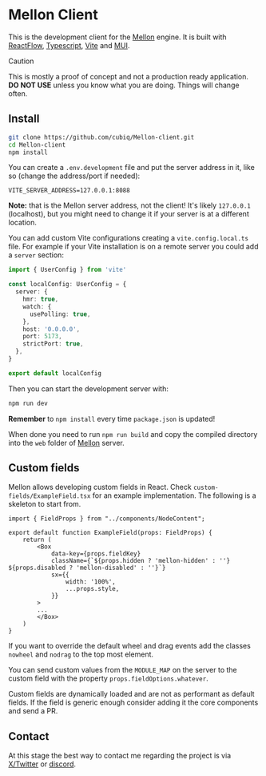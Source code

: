 # Mellon Client

This is the development client for the [Mellon](https://github.com/cubiq/Mellon) engine. It is built with [ReactFlow](https://reactflow.dev/), [Typescript](https://www.typescriptlang.org/), [Vite](https://vitejs.dev/) and [MUI](https://mui.com/).

> [!CAUTION]
> This is mostly a proof of concept and not a production ready application. **DO NOT USE** unless you know what you are doing. Things will change often.

## Install

```bash
git clone https://github.com/cubiq/Mellon-client.git
cd Mellon-client
npm install
```

You can create a `.env.development` file and put the server address in it, like so (change the address/port if needed):

```
VITE_SERVER_ADDRESS=127.0.0.1:8088
```

**Note:** that is the Mellon server address, not the client! It's likely `127.0.0.1` (localhost), but you might need to change it if your server is at a different location.

You can add custom Vite configurations creating a `vite.config.local.ts` file. For example if your Vite installation is on a remote server you could add a `server` section:

```ts
import { UserConfig } from 'vite'

const localConfig: UserConfig = {
  server: {
    hmr: true,
    watch: {
      usePolling: true,
    },
    host: '0.0.0.0',
    port: 5173,
    strictPort: true,
  },
}

export default localConfig
```

Then you can start the development server with:

```bash
npm run dev
```

**Remember** to `npm install` every time `package.json` is updated!

When done you need to run `npm run build` and copy the compiled directory into the `web` folder of [Mellon](https://github.com/cubiq/Mellon) server.

## Custom fields

Mellon allows developing custom fields in React. Check `custom-fields/ExampleField.tsx` for an example implementation. The following is a skeleton to start from.

```tsx
import { FieldProps } from "../components/NodeContent";

export default function ExampleField(props: FieldProps) {  
    return (
        <Box
            data-key={props.fieldKey}
            className={`${props.hidden ? 'mellon-hidden' : ''} ${props.disabled ? 'mellon-disabled' : ''}`}
            sx={{
                width: '100%',
                ...props.style,
            }}
        >
        ...
        </Box>
    )
}
```

If you want to override the default wheel and drag events add the classes `nowheel` and `nodrag` to the top most element.

You can send custom values from the `MODULE_MAP` on the server to the custom field with the property `props.fieldOptions.whatever`.

Custom fields are dynamically loaded and are not as performant as default fields. If the field is generic enough consider adding it the core components and send a PR.

## Contact

At this stage the best way to contact me regarding the project is via [X/Twitter](https://x.com/cubiq) or [discord](https://latent.vision/discord).
